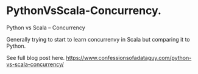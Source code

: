 # PythonVsScala-Concurrency.
Python vs Scala – Concurrency


Generally trying to start to learn concurrenvy in Scala but comparing it to Python.

See full blog post here. https://www.confessionsofadataguy.com/python-vs-scala-concurrency/

